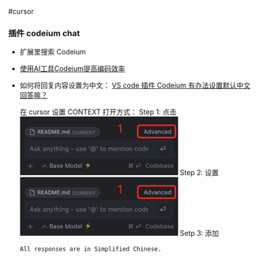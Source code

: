 #cursor

### 插件 codeium chat 
- 扩展里搜索 Codeium
- [使用AI工具Codeium提高编码效率](https://juejin.cn/post/7366062210932867126)
- 如何将回复内容设置为中文：
  [VS code 插件 Codeium 有办法设置默认中文回答嘛？](https://linux.do/t/topic/194227)

  在 cursor 设置 CONTEXT 打开方式：
  Step 1: 点击
  <img src="./assets/1734329823809.jpg">
  Step 2: 设置
  <img src="./assets/1734329823809.jpg">
  Setp 3: 添加
  ```
  All responses are in Simplified Chinese.
  ```
